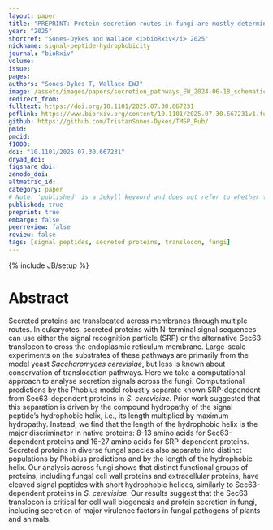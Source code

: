 ```yaml
---
layout: paper
title: "PREPRINT: Protein secretion routes in fungi are mostly determined by the length of the hydrophobic helix in the signal peptide"
year: "2025"
shortref: "Sones-Dykes and Wallace <i>bioRxiv</i> 2025"
nickname: signal-peptide-hydrophobicity
journal: "bioRxiv"
volume: 
issue:
pages: 
authors: "Sones-Dykes T, Wallace EWJ"
image: /assets/images/papers/secretion_pathways_EW_2024-06-18_schematiconly.png
redirect_from: 
fulltext: https://doi.org/10.1101/2025.07.30.667231
pdflink: https://www.biorxiv.org/content/10.1101/2025.07.30.667231v1.full.pdf+html
github: https://github.com/TristanSones-Dykes/TMSP_Pub/
pmid: 
pmcid: 
f1000: 
doi: "10.1101/2025.07.30.667231"
dryad_doi:
figshare_doi: 
zenodo_doi:
altmetric_id:
category: paper
# Note: 'published' is a Jekyll keyword and does not refer to whether the paper is published, but rather to whether this Markdown should be part of the rendered site.
published: true
preprint: true
embargo: false	
peerreview: false
review: false
tags: [signal peptides, secreted proteins, translocon, fungi]
---
```

{% include JB/setup %}

# Abstract 

Secreted proteins are translocated across membranes through multiple routes. In eukaryotes, secreted proteins with N-terminal signal sequences can use either the signal recognition particle (SRP) or the alternative Sec63 translocon to cross the endoplasmic reticulum membrane. Large-scale experiments on the substrates of these pathways are primarily from the model yeast *Saccharomyces cerevisiae*, but less is known about conservation of translocation pathways. Here we take a computational approach to analyse secretion signals across the fungi. Computational predictions by the Phobius model robustly separate known SRP-dependent from Sec63-dependent proteins in *S. cerevisiae*. Prior work suggested that this separation is driven by the compound hydropathy of the signal peptide’s hydrophobic helix, i.e., its length multiplied by maximum hydropathy. Instead, we find that the length of the hydrophobic helix is the major discriminator in native proteins: 8-13 amino acids for Sec63-dependent proteins and 16-27 amino acids for SRP-dependent proteins. Secreted proteins in diverse fungal species also separate into distinct populations by Phobius predictions and by the length of the hydrophobic helix. Our analysis across fungi shows that distinct functional groups of proteins, including fungal cell wall proteins and extracellular proteins, have cleaved signal peptides with short hydrophobic helices, similarly to Sec63-dependent proteins in *S. cerevisiae*. Our results suggest that the Sec63 translocon is critical for cell wall biogenesis and protein secretion in fungi, including secretion of major virulence factors in fungal pathogens of plants and animals.

